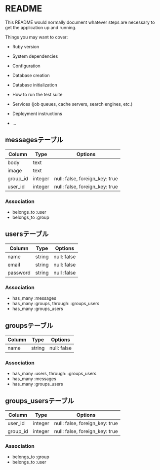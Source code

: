# README

This README would normally document whatever steps are necessary to get the
application up and running.

Things you may want to cover:

* Ruby version

* System dependencies

* Configuration

* Database creation

* Database initialization

* How to run the test suite

* Services (job queues, cache servers, search engines, etc.)

* Deployment instructions

* ...

##  messagesテーブル
|Column|Type|Options|
|------|----|-------|
|body|text||
|image|text||
|group_id|integer|null: false, foreign_key: true|
|user_id|integer|null: false, foreign_key: true|

###  Association
- belongs_to :user
- belongs_to :group

##  usersテーブル
|Column|Type|Options|
|------|----|-------|
|name|string|null: false|
|email|string|null: false|
|password|string|null :false|

###  Association
- has_many :messages
- has_many :groups, through: :groups_users
- has_many :groups_users

##  groupsテーブル
|Column|Type|Options|
|------|----|-------|
|name|string|null: false|

###  Association
- has_many :users, through: :groups_users
- has_many :messages
- has_many :groups_users


## groups_usersテーブル

|Column|Type|Options|
|------|----|-------|
|user_id|integer|null: false, foreign_key: true|
|group_id|integer|null: false, foreign_key: true|

### Association
- belongs_to :group
- belongs_to :user